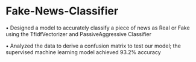 # Fake-News-Classifier

•	Designed a model to accurately classify a piece of news as Real or Fake using the TfidfVectorizer and PassiveAggressive Classifier


•	Analyzed the data to derive a confusion matrix to test our model; the supervised machine learning model achieved 93.2% accuracy
